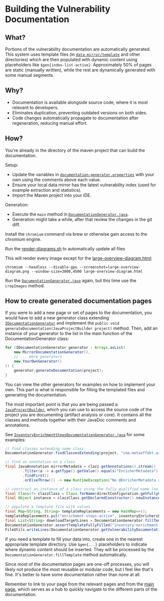 # Building the Vulnerability Documentation

## What?

Portions of the vulnerability documentation are automatically generated.
This system uses template files (in [`data-mirror/template`](../data-mirror/template) and other directories)
which are then populated with dynamic content using placeholders like `$gen{index-list-active}`.
Approximately 50% of pages are static (manually written),
while the rest are dynamically generated with some manual segments.

## Why?

- Documentation is available alongside source code, where it is most relevant to developers.
- Eliminates duplication, preventing outdated versions on both sides.
- Code changes automatically propagate to documentation after regeneration, reducing manual effort.

## How?

You're already in the directory of the maven project that can build the documentation.

Setup:

- Update the variables in [`documentation-generator.properties`](src/main/resources/documentation-generator.properties)
  with your own using the comments above each value.
- Ensure your local data mirror has the latest vulnerability index (used for example extraction and statistics).
- Import the Maven project into your IDE.

Generation:

- Execute the `main` method in
  [`DocumentationGenerator.java`](src/main/java/com/metaeffekt/documentation/DocumentationGenerator.java).
- Generation might take a while, after that review the changes in the git diff.

<!--
- If files in [`individual-detail-overview-diagram-html`](../diagrams/individual-detail-overview-diagram-html) are
  modified/new:
  1. Open each file in a browser.
  2. Press `p` to export the diagram as a PNG.
  3. Move the generated PNGs to [`individual-detail-overview-diagram-rendered`](../diagrams/individual-detail-overview-diagram-rendered).
-->

Install the `chromium` command via brew or otherwise gain access to the chromium engine.

Run the [render-diagrams.sh](../diagrams/render-diagrams.sh) to automatically update all files

This will render every image except for the [large-overview-diagram.html](../large-overview-diagram.html):

```shell
chromium --headless --disable-gpu --screenshot=large-overview-diagram.png --window-size=3000,4500 large-overview-diagram.html
```

Run the [`DocumentationGenerator.java`](src/main/java/com/metaeffekt/documentation/DocumentationGenerator.java) again,
but this time use the `cropImages` method.

## How to create generated documentation pages

If you were to add a new page or set of pages to the documentation, you would have to add a new generator class
extending [`IDocumentationGenerator`](src/main/java/com/metaeffekt/documentation/IDocumentationGenerator.java) and
implement the `public void generateDocumentation(JavaProjectBuilder project)` method.
Then, add an instance of your generator to the list in the main function of the DocumentationGenerator class:

<!-- @formatter:off -->
```java
for (IDocumentationGenerator generator : Arrays.asList(
    new MirrorDocumentationGenerator(),
    // ... more generators
    new YourOwnGenerator()
)) {
    generator.generateDocumentation(project);
}
```

You can view the other generators for examples on how to implement your own.
This part is what is responsible for filling the templated files and generating the documentation.

The most important point is that you are being passed a
[`JavaProjectBuilder`](https://github.com/paul-hammant/qdox/blob/master/src/main/java/com/thoughtworks/qdox/JavaProjectBuilder.java),
which you can use to access the source code of the project you are documenting (artifact analysis or core).
It contains all the classes and methods together with their JavaDoc comments and annotations.

See [`InventoryEnrichmentStepsDocumentationGenerator.java`](src/main/java/com/metaeffekt/documentation/generator/InventoryEnrichmentStepsDocumentationGenerator.java)
for some examples:

```java
// find classes extending some class
DocumentationGenerator.findClassesExtending(project, "com.metaeffekt.artifact.enrichment.InventoryEnricher")

// find an annotation on a class
final JavaAnnotation mirrorMetadata = clazz.getAnnotations().stream()
        .filter(a -> a.getType().getValue().equals("EnricherMetadata"))
        .findFirst()
        .orElseThrow(() -> new RuntimeException("No @EnricherMetadata annotation found on " + clazz.getName()));

// construct an instance of a class using the fully qualified name (no-args constructor used here)
final Class<?> clazzClass = Class.forName(directConfiguration.getFullyQualifiedName());
final Object instance = clazzClass.getDeclaredConstructor().newInstance();

// populate a template file with values
final Map<String, String> templateReplacements = new HashMap<>();
templateReplacements.put("enrichment-steps-active", inventoryEnrichersList.toString());
final List<String> downloadTargetLines = DocumentationGenerator.fillTemplate(DocumentationGenerator.getVulnerabilityDocumentationFile("inventory-enrichment/template/inventory-enrichment-steps.md"), templateReplacements);
DocumentationGenerator.assertTemplateFullyFilled("inventory-enrichment-steps.md", downloadTargetLines);
FileUtils.writeLines(DocumentationGenerator.getVulnerabilityDocumentationFile("inventory-enrichment/inventory-enrichment-steps.md"), downloadTargetLines);
```
<!-- @formatter:on -->

If you need a template to fill your data into, create one in the nearest appropriate template directory.
Use `$gen{...}` placeholders to indicate where dynamic content should be inserted.
They will be processed by the `DocumentationGenerator.fillTemplate` method automatically.

Since most of the documentation pages are one-off processes,
you will likely not produce the most reusable or modular code, but I feel like that's fine.
It's better to have some documentation rather than none at all.

Remember to link to your page from the relevant pages and from the [main page](../vulnerability-management.md),
which serves as a hub to quickly navigate to the different parts of the documentation.
